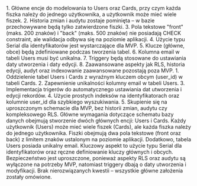 <decisions>
1. Główne encje do modelowania to Users oraz Cards, przy czym każda fiszka należy do jednego użytkownika, a użytkownik może mieć wiele fiszek.
2. Historia zmian i audytu zostaje pominięta – w bazie przechowywane będą tylko zatwierdzone fiszki.
3. Pola tekstowe "front" (maks. 200 znaków) i "back" (maks. 500 znaków) nie posiadają CHECK constraint, ale walidacja odbywa się na poziomie aplikacji.
4. Użycie typu Serial dla identyfikatorów jest wystarczające dla MVP.
5. Klucze (główne, obce) będą zdefiniowane podczas tworzenia tabel.
6. Kolumna email w tabeli Users musi być unikalna.
7. Triggery będą stosowane do ustawiania daty utworzenia i daty edycji.
8. Zaawansowane aspekty jak RLS, historia edycji, audyt oraz indexowanie zaawansowane pozostają poza MVP.
</decisions>
<matched_recommendations>
1. Oddzielenie tabel Users i Cards z wyraźnym kluczem obcym (user_id) w tabeli Cards.
2. Zapewnienie unikalności kolumny email w tabeli Users.
3. Implementacja trigerów do automatycznego ustawiania dat utworzenia i edycji rekordów.
4. Użycie prostych indeksów na identyfikatorach oraz kolumnie user_id dla szybkiego wyszukiwania.
5. Skupienie się na uproszczonym schemacie dla MVP, bez historii zmian, audytu czy kompleksowego RLS.
</matched_recommendations>
<database_planning_summary>
Główne wymagania dotyczące schematu bazy danych obejmują stworzenie dwóch głównych encji: Users i Cards. Każdy użytkownik (Users) może mieć wiele fiszek (Cards), ale każda fiszka należy do jednego użytkownika. Fiszki obejmują dwa pola tekstowe (front oraz back) z limitem znaków ustalonym na poziomie aplikacji. Dodatkowo, tabela Users posiada unikalny email. Kluczowy aspekt to użycie typu Serial dla identyfikatorów oraz ręczne definiowanie kluczy głównych i obcych. Bezpieczeństwo jest uproszczone, ponieważ aspekty RLS oraz audytu są wyłączone na potrzeby MVP, natomiast triggery dbają o daty utworzenia i modyfikacji.
</database_planning_summary>
<unresolved_issues>
Brak nierozwiązanych kwestii – wszystkie główne założenia zostały omówione.
</unresolved_issues>
